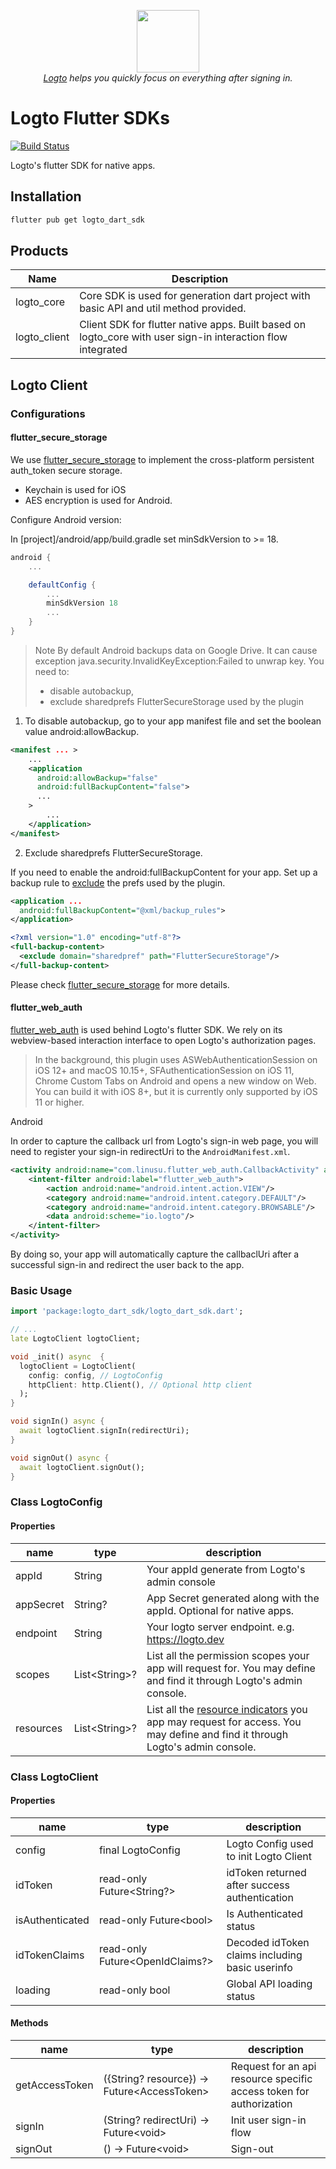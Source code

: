 <p align="center">
  <a href="https://logto.io" target="_blank" align="center" alt="Logto Logo">
      <img src="./logo.png" width="100">
  </a>
  <br/>
  <span><i><a href="https://logto.io" target="_blank">Logto</a> helps you quickly focus on everything after signing in.</i></span>
</p>

# Logto Flutter SDKs

[![Build Status](https://github.com/logto-io/kotlin/actions/workflows/main.yml/badge.svg)](https://github.com/logto-io/dart/actions/workflows/main.yml)

Logto's flutter SDK for native apps.

## Installation

```sh
flutter pub get logto_dart_sdk
```

## Products

| Name         | Description                                                                                                 |
| ------------ | ----------------------------------------------------------------------------------------------------------- |
| logto_core   | Core SDK is used for generation dart project with basic API and util method provided.                       |
| logto_client | Client SDK for flutter native apps. Built based on logto_core with user sign-in interaction flow integrated |

## Logto Client

### Configurations

#### flutter_secure_storage

We use [flutter_secure_storage](https://pub.dev/packages/flutter_secure_storage) to implement the cross-platform persistent auth_token secure storage.

- Keychain is used for iOS
- AES encryption is used for Android.

Configure Android version:

In [project]/android/app/build.gradle set minSdkVersion to >= 18.

```gradle
android {
    ...

    defaultConfig {
        ...
        minSdkVersion 18
        ...
    }
}

```

> Note By default Android backups data on Google Drive. It can cause exception java.security.InvalidKeyException:Failed to unwrap key. You need to:
>
> - disable autobackup,
> - exclude sharedprefs FlutterSecureStorage used by the plugin

1. To disable autobackup, go to your app manifest file and set the boolean value android:allowBackup.

```xml
<manifest ... >
    ...
    <application
      android:allowBackup="false"
      android:fullBackupContent="false">
      ...
    >
        ...
    </application>
</manifest>
```

2. Exclude sharedprefs FlutterSecureStorage.

If you need to enable the android:fullBackupContent for your app. Set up a backup rule to [exclude](https://developer.android.com/guide/topics/data/autobackup#IncludingFiles) the prefs used by the plugin.

```xml
<application ...
  android:fullBackupContent="@xml/backup_rules">
</application>
```

```xml
<?xml version="1.0" encoding="utf-8"?>
<full-backup-content>
  <exclude domain="sharedpref" path="FlutterSecureStorage"/>
</full-backup-content>
```

Please check [flutter_secure_storage](https://pub.dev/packages/flutter_secure_storage#configure-android-version) for more details.

#### flutter_web_auth

[flutter_web_auth](https://pub.dev/packages/flutter_appauth) is used behind Logto's flutter SDK. We rely on its webview-based interaction interface to open Logto's authorization pages.

> In the background, this plugin uses ASWebAuthenticationSession on iOS 12+ and macOS 10.15+, SFAuthenticationSession on iOS 11, Chrome Custom Tabs on Android and opens a new window on Web. You can build it with iOS 8+, but it is currently only supported by iOS 11 or higher.

Android

In order to capture the callback url from Logto's sign-in web page, you will need to register your sign-in redirectUri to the `AndroidManifest.xml`.

```xml
<activity android:name="com.linusu.flutter_web_auth.CallbackActivity" android:exported="false">
    <intent-filter android:label="flutter_web_auth">
        <action android:name="android.intent.action.VIEW"/>
        <category android:name="android.intent.category.DEFAULT"/>
        <category android:name="android.intent.category.BROWSABLE"/>
        <data android:scheme="io.logto"/>
    </intent-filter>
</activity>
```

By doing so, your app will automatically capture the callbaclUri after a successful sign-in and redirect the user back to the app.

### Basic Usage

```dart
import 'package:logto_dart_sdk/logto_dart_sdk.dart';

// ...
late LogtoClient logtoClient;

void _init() async  {
  logtoClient = LogtoClient(
    config: config, // LogtoConfig
    httpClient: http.Client(), // Optional http client
  );
}

void signIn() async {
  await logtoClient.signIn(redirectUri);
}

void signOut() async {
  await logtoClient.signOut();
}

```

### Class LogtoConfig

#### Properties

| name      | type                  | description                                                                                                                                                                    |
| --------- | --------------------- | ------------------------------------------------------------------------------------------------------------------------------------------------------------------------------ |
| appId     | String                | Your appId generate from Logto's admin console                                                                                                                                 |
| appSecret | String?               | App Secret generated along with the appId. Optional for native apps.                                                                                                           |
| endpoint  | String                | Your logto server endpoint. e.g. https://logto.dev                                                                                                                             |
| scopes    | List&#60;String&#62;? | List all the permission scopes your app will request for. You may define and find it through Logto's admin console.                                                            |
| resources | List&#60;String&#62;? | List all the [resource indicators](https://docs.logto.io/docs/references/resources/) you app may request for access. You may define and find it through Logto's admin console. |

### Class LogtoClient

#### Properties

| name            | type                                    | description                                     |
| --------------- | --------------------------------------- | ----------------------------------------------- |
| config          | final LogtoConfig                       | Logto Config used to init Logto Client          |
| idToken         | read-only Future&#60;String?&#62;       | idToken returned after success authentication   |
| isAuthenticated | read-only Future&#60;bool&#62;          | Is Authenticated status                         |
| idTokenClaims   | read-only Future&#60;OpenIdClaims?&#62; | Decoded idToken claims including basic userinfo |
| loading         | read-only bool                          | Global API loading status                       |

#### Methods

| name           | type                                                | description                                                         |
| -------------- | --------------------------------------------------- | ------------------------------------------------------------------- |
| getAccessToken | ({String? resource}) -> Future&#60;AccessToken&#62; | Request for an api resource specific access token for authorization |
| signIn         | (String? redirectUri) -> Future&#60;void&#62;       | Init user sign-in flow                                              |
| signOut        | () -> Future&#60;void&#62;                          | Sign-out                                                            |
